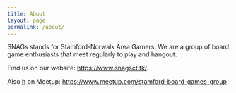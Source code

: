 ```yaml
---
title: About
layout: page
permalink: /about/
---
```

SNAGs stands for Stamford-Norwalk Area Gamers. We are a group of board game enthusiasts that meet regularly to play and 
hangout.  

Find us on our website: <https://www.snagsct.tk/>.

Also [h](https://www.facebook.com/groups/SNAGsCT) on Meetup: <https://www.meetup.com/stamford-board-games-group>